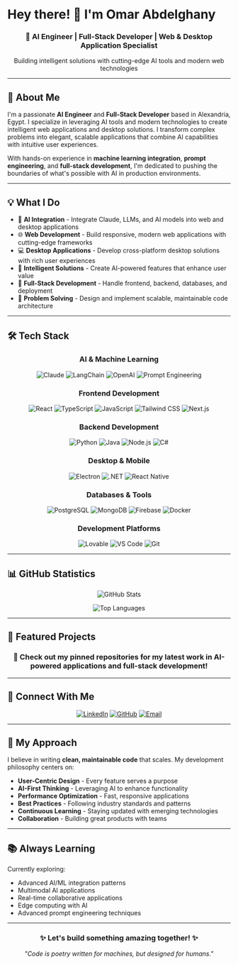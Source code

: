 # Hey there! 👋 I'm Omar Abdelghany

<div align="center">
  <h3>🤖 AI Engineer | Full-Stack Developer | Web & Desktop Application Specialist</h3>
  <p>Building intelligent solutions with cutting-edge AI tools and modern web technologies</p>
</div>

---

## 🚀 About Me

I'm a passionate **AI Engineer** and **Full-Stack Developer** based in Alexandria, Egypt. I specialize in leveraging AI tools and modern technologies to create intelligent web applications and desktop solutions. I transform complex problems into elegant, scalable applications that combine AI capabilities with intuitive user experiences.

With hands-on experience in **machine learning integration**, **prompt engineering**, and **full-stack development**, I'm dedicated to pushing the boundaries of what's possible with AI in production environments.

---

## 💡 What I Do

- 🤖 **AI Integration** - Integrate Claude, LLMs, and AI models into web and desktop applications
- 🌐 **Web Development** - Build responsive, modern web applications with cutting-edge frameworks
- 💻 **Desktop Applications** - Develop cross-platform desktop solutions with rich user experiences
- 🧠 **Intelligent Solutions** - Create AI-powered features that enhance user value
- 📱 **Full-Stack Development** - Handle frontend, backend, databases, and deployment
- 🔧 **Problem Solving** - Design and implement scalable, maintainable code architecture

---

## 🛠️ Tech Stack

<div align="center">

### AI & Machine Learning
![Claude](https://img.shields.io/badge/Claude%20API-purple?style=for-the-badge&logo=anthropic)
![LangChain](https://img.shields.io/badge/LangChain-blue?style=for-the-badge)
![OpenAI](https://img.shields.io/badge/OpenAI-black?style=for-the-badge&logo=openai)
![Prompt Engineering](https://img.shields.io/badge/Prompt%20Engineering-orange?style=for-the-badge)

### Frontend Development
![React](https://img.shields.io/badge/React-61DAFB?style=for-the-badge&logo=react&logoColor=black)
![TypeScript](https://img.shields.io/badge/TypeScript-3178C6?style=for-the-badge&logo=typescript&logoColor=white)
![JavaScript](https://img.shields.io/badge/JavaScript-F7DF1E?style=for-the-badge&logo=javascript&logoColor=black)
![Tailwind CSS](https://img.shields.io/badge/Tailwind-06B6D4?style=for-the-badge&logo=tailwindcss&logoColor=white)
![Next.js](https://img.shields.io/badge/Next.js-000000?style=for-the-badge&logo=nextdotjs)

### Backend Development
![Python](https://img.shields.io/badge/Python-3776AB?style=for-the-badge&logo=python&logoColor=white)
![Java](https://img.shields.io/badge/Java-007396?style=for-the-badge&logo=java&logoColor=white)
![Node.js](https://img.shields.io/badge/Node.js-339933?style=for-the-badge&logo=nodedotjs&logoColor=white)
![C#](https://img.shields.io/badge/C%23-239120?style=for-the-badge&logo=csharp&logoColor=white)

### Desktop & Mobile
![Electron](https://img.shields.io/badge/Electron-47848F?style=for-the-badge&logo=electron&logoColor=white)
![.NET](https://img.shields.io/badge/.NET-512BD4?style=for-the-badge&logo=dotnet&logoColor=white)
![React Native](https://img.shields.io/badge/React%20Native-61DAFB?style=for-the-badge&logo=react&logoColor=black)

### Databases & Tools
![PostgreSQL](https://img.shields.io/badge/PostgreSQL-336791?style=for-the-badge&logo=postgresql&logoColor=white)
![MongoDB](https://img.shields.io/badge/MongoDB-47A248?style=for-the-badge&logo=mongodb&logoColor=white)
![Firebase](https://img.shields.io/badge/Firebase-FFCA28?style=for-the-badge&logo=firebase&logoColor=black)
![Docker](https://img.shields.io/badge/Docker-2496ED?style=for-the-badge&logo=docker&logoColor=white)

### Development Platforms
![Lovable](https://img.shields.io/badge/Lovable-FF6B6B?style=for-the-badge)
![VS Code](https://img.shields.io/badge/VS%20Code-007ACC?style=for-the-badge&logo=visualstudiocode)
![Git](https://img.shields.io/badge/Git-F05032?style=for-the-badge&logo=git&logoColor=white)

</div>

---

## 📊 GitHub Statistics

<div align="center">

![GitHub Stats](https://github-readme-stats.vercel.app/api?username=omarabdelghany2&show_icons=true&theme=radical&hide_border=true)

![Top Languages](https://github-readme-stats.vercel.app/api/top-langs/?username=omarabdelghany2&layout=compact&theme=radical&hide_border=true)

</div>

---

## 🎯 Featured Projects

<div align="center">

### 🚀 Check out my pinned repositories for my latest work in AI-powered applications and full-stack development!

</div>

---

## 🔗 Connect With Me

<div align="center">

[![LinkedIn](https://img.shields.io/badge/LinkedIn-0A66C2?style=for-the-badge&logo=linkedin&logoColor=white)](https://www.linkedin.com/in/omar-abdelghany-b24594231/)
[![GitHub](https://img.shields.io/badge/GitHub-181717?style=for-the-badge&logo=github)](https://github.com/omarabdelghany2)
[![Email](https://img.shields.io/badge/Email-D14836?style=for-the-badge&logo=gmail&logoColor=white)](mailto:your-email@gmail.com)

</div>

---

## 💼 My Approach

I believe in writing **clean, maintainable code** that scales. My development philosophy centers on:

- **User-Centric Design** - Every feature serves a purpose
- **AI-First Thinking** - Leveraging AI to enhance functionality
- **Performance Optimization** - Fast, responsive applications
- **Best Practices** - Following industry standards and patterns
- **Continuous Learning** - Staying updated with emerging technologies
- **Collaboration** - Building great products with teams

---

## 📚 Always Learning

Currently exploring:
- Advanced AI/ML integration patterns
- Multimodal AI applications
- Real-time collaborative applications
- Edge computing with AI
- Advanced prompt engineering techniques

---

<div align="center">
  <h3>✨ Let's build something amazing together! ✨</h3>
  <p><em>"Code is poetry written for machines, but designed for humans."</em></p>
</div>
